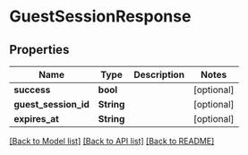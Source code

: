# GuestSessionResponse

## Properties

Name | Type | Description | Notes
------------ | ------------- | ------------- | -------------
**success** | **bool** |  | [optional] 
**guest_session_id** | **String** |  | [optional] 
**expires_at** | **String** |  | [optional] 

[[Back to Model list]](../README.md#documentation-for-models) [[Back to API list]](../README.md#documentation-for-api-endpoints) [[Back to README]](../README.md)


